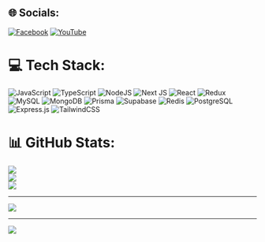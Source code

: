 
## 🌐 Socials:
[![Facebook](https://img.shields.io/badge/Facebook-%231877F2.svg?logo=Facebook&logoColor=white)](https://facebook.com/yassen.ibrahim.hamed) [![YouTube](https://img.shields.io/badge/YouTube-%23FF0000.svg?logo=YouTube&logoColor=white)](https://youtube.com/@yassin-ibrahim-hamed) 

# 💻 Tech Stack:
![JavaScript](https://img.shields.io/badge/javascript-%23323330.svg?style=for-the-badge&logo=javascript&logoColor=%23F7DF1E) ![TypeScript](https://img.shields.io/badge/typescript-%23007ACC.svg?style=for-the-badge&logo=typescript&logoColor=white) ![NodeJS](https://img.shields.io/badge/node.js-6DA55F?style=for-the-badge&logo=node.js&logoColor=white) ![Next JS](https://img.shields.io/badge/Next-black?style=for-the-badge&logo=next.js&logoColor=white) ![React](https://img.shields.io/badge/react-%2320232a.svg?style=for-the-badge&logo=react&logoColor=%2361DAFB) ![Redux](https://img.shields.io/badge/redux-%23593d88.svg?style=for-the-badge&logo=redux&logoColor=white) ![MySQL](https://img.shields.io/badge/mysql-4479A1.svg?style=for-the-badge&logo=mysql&logoColor=white) ![MongoDB](https://img.shields.io/badge/MongoDB-%234ea94b.svg?style=for-the-badge&logo=mongodb&logoColor=white) ![Prisma](https://img.shields.io/badge/Prisma-3982CE?style=for-the-badge&logo=Prisma&logoColor=white) ![Supabase](https://img.shields.io/badge/Supabase-3ECF8E?style=for-the-badge&logo=supabase&logoColor=white) ![Redis](https://img.shields.io/badge/redis-%23DD0031.svg?style=for-the-badge&logo=redis&logoColor=white) ![PostgreSQL]([https://img.shields.io/badge/-PostgreSQL-336791?style=flat-square&logo=postgresql](https://img.shields.io/badge/postgresql-%23323330.svg?style=for-the-badge&logo=javascript&logoColor=%23F7DF1E)) ![Express.js](https://img.shields.io/badge/express.js-%23404d59.svg?style=for-the-badge&logo=express&logoColor=%2361DAFB) ![TailwindCSS](https://img.shields.io/badge/tailwindcss-%2338B2AC.svg?style=for-the-badge&logo=tailwind-css&logoColor=white)
# 📊 GitHub Stats:
![](https://github-readme-stats.vercel.app/api?username=yassin-x&theme=dark&hide_border=false&include_all_commits=false&count_private=false)<br/>
![](https://nirzak-streak-stats.vercel.app/?user=yassin-x&theme=dark&hide_border=false)<br/>
![](https://github-readme-stats.vercel.app/api/top-langs/?username=yassin-x&theme=dark&hide_border=false&include_all_commits=false&count_private=false&layout=compact)

---
![](https://github-contributor-stats.vercel.app/api?username=yassin-x&limit=5&theme=dark&combine_all_yearly_contributions=true)

---
[![](https://visitcount.itsvg.in/api?id=yassin-x&icon=0&color=0)](https://visitcount.itsvg.in)

<!-- Proudly created with GPRM ( https://gprm.itsvg.in ) -->
